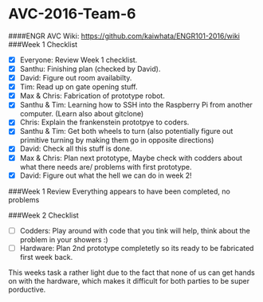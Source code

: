 # AVC-2016-Team-6
####ENGR AVC Wiki: https://github.com/kaiwhata/ENGR101-2016/wiki
###Week 1 Checklist
- [x] Everyone: Review Week 1 checklist.
- [x] Santhu: Finishing plan (checked by David).
- [x] David: Figure out room availabilty.
- [x] Tim: Read up on gate opening stuff.
- [x] Max & Chris: Fabrication of prototype robot.
- [x] Santhu & Tim: Learning how to SSH into the Raspberry Pi from another computer. (Learn also about gitclone)
- [x] Chris: Explain the frankenstein prototpye to coders.
- [x] Santhu & Tim: Get both wheels to turn (also potentially figure out primitive turning by making them go in opposite directions)
- [x] David: Check all this stuff is done.
- [x] Max & Chris: Plan next prototype, Maybe check with codders about what there needs are/ problems with first prototype.
- [x] David: Figure out what the hell we can do in week 2!

###Week 1 Review
Everything appears to have been completed, no problems

###Week 2 Checklist
- [ ] Codders: Play around with code that you tink will help, think about the problem in your showers :)
- [ ] Hardware: Plan 2nd prototype completetly so its ready to be fabricated first week back.

This weeks task a rather light due to the fact that none of us can get hands on with the hardware, which makes it difficult for both parties to be super porductive.

